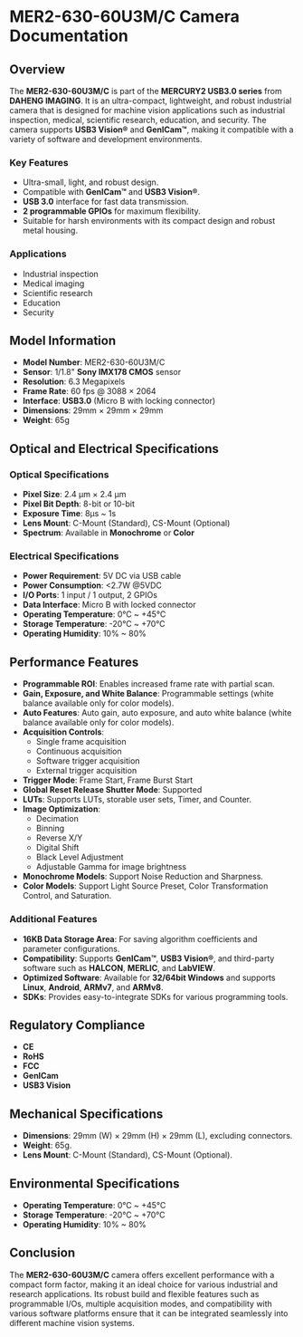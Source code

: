 # MER2-630-60U3M/C Camera Documentation

## Overview

The **MER2-630-60U3M/C** is part of the **MERCURY2 USB3.0 series** from **DAHENG IMAGING**. It is an ultra-compact, lightweight, and robust industrial camera that is designed for machine vision applications such as industrial inspection, medical, scientific research, education, and security. The camera supports **USB3 Vision®** and **GenICam™**, making it compatible with a variety of software and development environments.

### Key Features

- Ultra-small, light, and robust design.
- Compatible with **GenICam™** and **USB3 Vision®**.
- **USB 3.0** interface for fast data transmission.
- **2 programmable GPIOs** for maximum flexibility.
- Suitable for harsh environments with its compact design and robust metal housing.

### Applications

- Industrial inspection
- Medical imaging
- Scientific research
- Education
- Security

## Model Information

- **Model Number**: MER2-630-60U3M/C
- **Sensor**: 1/1.8" **Sony IMX178 CMOS** sensor
- **Resolution**: 6.3 Megapixels
- **Frame Rate**: 60 fps @ 3088 × 2064
- **Interface**: **USB3.0** (Micro B with locking connector)
- **Dimensions**: 29mm × 29mm × 29mm
- **Weight**: 65g

## Optical and Electrical Specifications

### Optical Specifications

- **Pixel Size**: 2.4 μm × 2.4 μm
- **Pixel Bit Depth**: 8-bit or 10-bit
- **Exposure Time**: 8μs ~ 1s
- **Lens Mount**: C-Mount (Standard), CS-Mount (Optional)
- **Spectrum**: Available in **Monochrome** or **Color**

### Electrical Specifications

- **Power Requirement**: 5V DC via USB cable
- **Power Consumption**: <2.7W @5VDC
- **I/O Ports**: 1 input / 1 output, 2 GPIOs
- **Data Interface**: Micro B with locked connector
- **Operating Temperature**: 0°C ~ +45°C
- **Storage Temperature**: -20°C ~ +70°C
- **Operating Humidity**: 10% ~ 80%

## Performance Features

- **Programmable ROI**: Enables increased frame rate with partial scan.
- **Gain, Exposure, and White Balance**: Programmable settings (white balance available only for color models).
- **Auto Features**: Auto gain, auto exposure, and auto white balance (white balance available only for color models).
- **Acquisition Controls**:
  - Single frame acquisition
  - Continuous acquisition
  - Software trigger acquisition
  - External trigger acquisition
- **Trigger Mode**: Frame Start, Frame Burst Start
- **Global Reset Release Shutter Mode**: Supported
- **LUTs**: Supports LUTs, storable user sets, Timer, and Counter.
- **Image Optimization**:
  - Decimation
  - Binning
  - Reverse X/Y
  - Digital Shift
  - Black Level Adjustment
  - Adjustable Gamma for image brightness
- **Monochrome Models**: Support Noise Reduction and Sharpness.
- **Color Models**: Support Light Source Preset, Color Transformation Control, and Saturation.

### Additional Features

- **16KB Data Storage Area**: For saving algorithm coefficients and parameter configurations.
- **Compatibility**: Supports **GenICam™**, **USB3 Vision®**, and third-party software such as **HALCON**, **MERLIC**, and **LabVIEW**.
- **Optimized Software**: Available for **32/64bit Windows** and supports **Linux**, **Android**, **ARMv7**, and **ARMv8**.
- **SDKs**: Provides easy-to-integrate SDKs for various programming tools.

## Regulatory Compliance

- **CE**
- **RoHS**
- **FCC**
- **GenICam**
- **USB3 Vision**

## Mechanical Specifications

- **Dimensions**: 29mm (W) × 29mm (H) × 29mm (L), excluding connectors.
- **Weight**: 65g.
- **Lens Mount**: C-Mount (Standard), CS-Mount (Optional).

## Environmental Specifications

- **Operating Temperature**: 0°C ~ +45°C
- **Storage Temperature**: -20°C ~ +70°C
- **Operating Humidity**: 10% ~ 80%

## Conclusion

The **MER2-630-60U3M/C** camera offers excellent performance with a compact form factor, making it an ideal choice for various industrial and research applications. Its robust build and flexible features such as programmable I/Os, multiple acquisition modes, and compatibility with various software platforms ensure that it can be integrated seamlessly into different machine vision systems.

